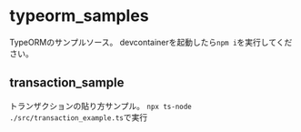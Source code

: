# typeorm_samples
TypeORMのサンプルソース。
devcontainerを起動したら`npm i`を実行してください。

## transaction_sample
トランザクションの貼り方サンプル。
`npx ts-node ./src/transaction_example.ts`で実行